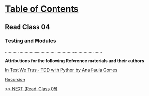 # [Table of Contents](https://wondwosentsige.github.io/code-401-reading-notes/Home)

## Read Class 04

### Testing and Modules











































...............................................................................

__Attributions for the following Reference materials and their authors__

[In Test We Trust- TDD with Python by Ana Paula Gomes](https://code.likeagirl.io/in-tests-we-trust-tdd-with-python-af69f47e6932)


[Recursion](https://www.geeksforgeeks.org/recursion/)



[>> NEXT (Read: Class 05)](https://wondwosentsige.github.io/code-401-reading-note/class-05)












